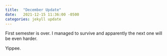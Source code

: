 ```yaml
---
title:  "December Update"
date:   2021-12-15 11:36:00 -0500
categories: jekyll update
---
```


First semester is over. I managed to survive and apparently the next one will be even harder.

Yippee.